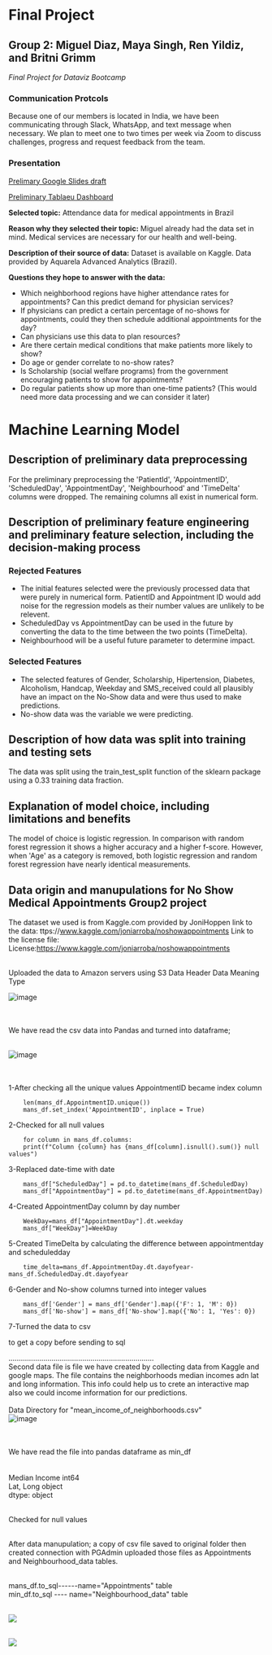 # Final Project
## Group 2: Miguel Diaz, Maya Singh, Ren Yildiz, and Britni Grimm
*Final Project for Dataviz Bootcamp*

### Communication Protcols
Because one of our members is located in India, we have been communicating through Slack, WhatsApp, and text message when necessary. We plan to meet one to two times per week via Zoom to discuss challenges, progress and request feedback from the team.

### Presentation
[Prelimary Google Slides draft](https://docs.google.com/presentation/d/1KnfV81sn4rcIU7k441lGYwDic_OFUhTXXSnzvUqHuO4/edit?usp=sharing)

[Preliminary Tablaeu Dashboard](https://public.tableau.com/profile/britni.grimm#!/vizhome/BrazilPublicHealthData/Dashboard1?publish=yes)

**Selected topic:** Attendance data for medical appointments in Brazil

**Reason why they selected their topic:** Miguel already had the data set in mind. Medical services are necessary for our health and well-being.

**Description of their source of data:** Dataset is available on Kaggle. Data provided by Aquarela Advanced Analytics (Brazil).

**Questions they hope to answer with the data:**
- Which neighborhood regions have higher attendance rates for appointments? Can this predict demand for physician services?
- If physicians can predict a certain percentage of no-shows for appointments, could they then schedule additional appointments for the day?
- Can physicians use this data to plan resources?
- Are there certain medical conditions that make patients more likely to show?
- Do age or gender correlate to no-show rates?
- Is Scholarship (social welfare programs) from the government encouraging patients to show for appointments?
- Do regular patients show up more than one-time patients? (This would need more data processing and we can consider it later)

# Machine Learning Model
## Description of preliminary data preprocessing
For the preliminary preprocessing the 'PatientId', 'AppointmentID', 'ScheduledDay', 'AppointmentDay', 'Neighbourhood' and 'TimeDelta' columns were dropped. The remaining columns all exist in numerical form. 

## Description of preliminary feature engineering and preliminary feature selection, including the decision-making process
### Rejected Features
- The initial features selected were the previously processed data that were purely in numerical form. PatientID and Appointment ID would add noise for the regression models as their number values are unlikely to be relevent. 
- ScheduledDay vs AppointmentDay can be used in the future by converting the data to the time between the two points (TimeDelta).
- Neighbourhood will be a useful future parameter to determine impact. 

### Selected Features
- The selected features of Gender,	Scholarship,	Hipertension,	Diabetes,	Alcoholism,	Handcap, Weekday and	SMS_received could all plausibly have an impact on the No-Show data and were thus used to make predictions.
- No-show	data was the variable we were predicting.

## Description of how data was split into training and testing sets
The data was split using the train_test_split function of the sklearn package using a 0.33 training data fraction.

## Explanation of model choice, including limitations and benefits
The model of choice is logistic regression. In comparison with random forest regression it shows a higher accuracy and a higher f-score. 
However, when 'Age' as a category is removed, both logistic regression and random forest regression have nearly identical measurements.

<h2>Data origin and manupulations for No Show Medical Appointments Group2 project</h2>

The dataset we used is from Kaggle.com provided by JoniHoppen 
link to the data: ttps://www.kaggle.com/joniarroba/noshowappointments
Link to the license file: License:https://www.kaggle.com/joniarroba/noshowappointments



<br>Uploaded the data to Amazon servers using S3
Data Header	Data Meaning				Type

![image](https://user-images.githubusercontent.com/55123056/109426497-cd3e3100-79a2-11eb-93b8-171c27b0ca44.png)
			

<br>
<br>We have read the csv data into Pandas and turned into dataframe;
<br>
<br>


![image](https://user-images.githubusercontent.com/55123056/109426109-a0891a00-79a0-11eb-9381-e19d67004f83.png)

<br>
<br>1-After checking all the unique values AppointmentID became index column

		len(mans_df.AppointmentID.unique())
		mans_df.set_index('AppointmentID', inplace = True)
		
2-Checked for all null values

		for column in mans_df.columns:
		print(f"Column {column} has {mans_df[column].isnull().sum()} null values")
		
3-Replaced date-time with date

		mans_df["ScheduledDay"] = pd.to_datetime(mans_df.ScheduledDay)
		mans_df["AppointmentDay"] = pd.to_datetime(mans_df.AppointmentDay)
		
		
4-Created AppointmentDay column by day number

		WeekDay=mans_df["AppointmentDay"].dt.weekday
		mans_df["WeekDay"]=WeekDay


5-Created TimeDelta by calculating the difference between appointmentday and scheduledday

		time_delta=mans_df.AppointmentDay.dt.dayofyear-mans_df.ScheduledDay.dt.dayofyear
		
		
6-Gender and No-show columns turned into integer values

		mans_df['Gender'] = mans_df['Gender'].map({'F': 1, 'M': 0})
		mans_df['No-show'] = mans_df['No-show'].map({'No': 1, 'Yes': 0})

7-Turned the data to csv

 to get a copy before sending to sql


.......................................................................
<br>Second data file is file we have created by collecting data from Kaggle and google maps. The file contains the neighborhoods median incomes adn lat and long information. This info could help us to crete an interactive map also we could income information for our predictions.
<br>
<br>Data Directory for "mean_income_of_neighborhoods.csv"
<br>
![image](https://user-images.githubusercontent.com/55123056/109426845-818c8700-79a4-11eb-8226-c751609a3efe.png)

<br>
<br>
We have read the file into pandas dataframe as min_df
<br>
<br>
<br>Median Income     int64
<br>Lat,  Long       object
<br>dtype: object

<br>Checked for null values 

<br>After data manupulation; a copy of csv file saved to original folder then created connection with PGAdmin uploaded those files as  Appointments and Neighbourhood_data tables.

<br>mans_df.to_sql------name="Appointments" table 
<br>min_df.to_sql  ---- name="Neighbourhood_data" table 

<br>![](https://github.com/britnijgrimm/group2-project/blob/datamanupulation/pgadmintables.JPG)

<br>![](https://github.com/britnijgrimm/group2-project/blob/datamanupulation/Tableau_connection.JPG)
